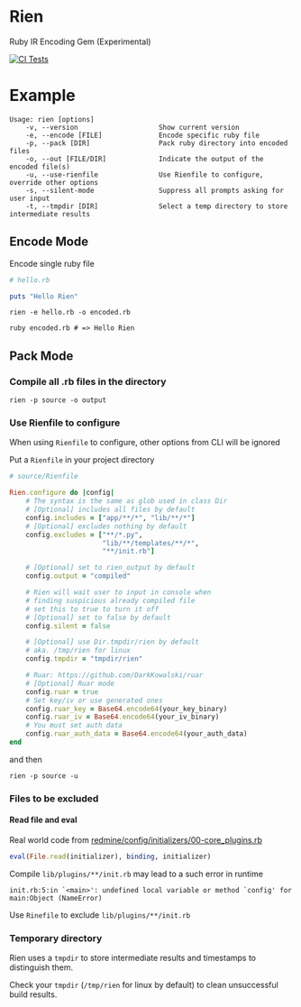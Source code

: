 # Rien

Ruby IR Encoding Gem (Experimental)

[![CI Tests](https://github.com/coderemixer/rien/workflows/CI%20Tests/badge.svg)](https://github.com/coderemixer/rien/actions?query=workflow%3A%22CI+Tests%22)

# Example

```
Usage: rien [options]
    -v, --version                    Show current version
    -e, --encode [FILE]              Encode specific ruby file
    -p, --pack [DIR]                 Pack ruby directory into encoded files
    -o, --out [FILE/DIR]             Indicate the output of the encoded file(s)
    -u, --use-rienfile               Use Rienfile to configure, override other options
    -s, --silent-mode                Suppress all prompts asking for user input
    -t, --tmpdir [DIR]               Select a temp directory to store intermediate results
```

## Encode Mode

Encode single ruby file

```ruby
# hello.rb

puts "Hello Rien"
```

```
rien -e hello.rb -o encoded.rb

ruby encoded.rb # => Hello Rien
```

## Pack Mode

### Compile all .rb files in the directory

```
rien -p source -o output
```

### Use Rienfile to configure

When using `Rienfile` to configure, other options from CLI will be ignored

Put a `Rienfile` in your project directory

```ruby
# source/Rienfile

Rien.configure do |config|
    # The syntax is the same as glob used in class Dir
    # [Optional] includes all files by default
    config.includes = ["app/**/*", "lib/**/*"]
    # [Optional] excludes nothing by default
    config.excludes = ["**/*.py",
                       "lib/**/templates/**/*",
                       "**/init.rb"]

    # [Optional] set to rien_output by default
    config.output = "compiled"

    # Rien will wait user to input in console when 
    # finding suspicious already compiled file
    # set this to true to turn it off
    # [Optional] set to false by default
    config.silent = false

    # [Optional] use Dir.tmpdir/rien by default
    # aka. /tmp/rien for linux
    config.tmpdir = "tmpdir/rien"

    # Ruar: https://github.com/DarkKowalski/ruar
    # [Optional] Ruar mode
    config.ruar = true
    # Set key/iv or use generated ones
    config.ruar_key = Base64.encode64(your_key_binary)
    config.ruar_iv = Base64.encode64(your_iv_binary)
    # You must set auth data
    config.ruar_auth_data = Base64.encode64(your_auth_data)
end
```

and then

```
rien -p source -u
```
### Files to be excluded

#### Read file and eval

Real world code from [redmine/config/initializers/00-core_plugins.rb
](https://github.com/redmine/redmine/blob/master/config/initializers/00-core_plugins.rb#L14)

```ruby
eval(File.read(initializer), binding, initializer)
```

Compile `lib/plugins/**/init.rb` may lead to a such error in runtime
```
init.rb:5:in `<main>': undefined local variable or method `config' for main:Object (NameError)
```

Use `Rinefile` to exclude `lib/plugins/**/init.rb`

### Temporary directory

Rien uses a `tmpdir` to store intermediate results and timestamps to distinguish them.

Check your `tmpdir` (`/tmp/rien` for linux by default) to clean unsuccessful build results.
